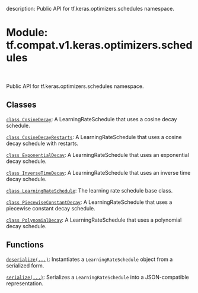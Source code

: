 description: Public API for tf.keras.optimizers.schedules namespace.

<div itemscope itemtype="http://developers.google.com/ReferenceObject">
<meta itemprop="name" content="tf.compat.v1.keras.optimizers.schedules" />
<meta itemprop="path" content="Stable" />
</div>

# Module: tf.compat.v1.keras.optimizers.schedules

<!-- Insert buttons and diff -->

<table class="tfo-notebook-buttons tfo-api nocontent" align="left">

</table>



Public API for tf.keras.optimizers.schedules namespace.



## Classes

[`class CosineDecay`](../../../../../tf/keras/optimizers/schedules/CosineDecay.md): A LearningRateSchedule that uses a cosine decay schedule.

[`class CosineDecayRestarts`](../../../../../tf/keras/optimizers/schedules/CosineDecayRestarts.md): A LearningRateSchedule that uses a cosine decay schedule with restarts.

[`class ExponentialDecay`](../../../../../tf/keras/optimizers/schedules/ExponentialDecay.md): A LearningRateSchedule that uses an exponential decay schedule.

[`class InverseTimeDecay`](../../../../../tf/keras/optimizers/schedules/InverseTimeDecay.md): A LearningRateSchedule that uses an inverse time decay schedule.

[`class LearningRateSchedule`](../../../../../tf/keras/optimizers/schedules/LearningRateSchedule.md): The learning rate schedule base class.

[`class PiecewiseConstantDecay`](../../../../../tf/keras/optimizers/schedules/PiecewiseConstantDecay.md): A LearningRateSchedule that uses a piecewise constant decay schedule.

[`class PolynomialDecay`](../../../../../tf/keras/optimizers/schedules/PolynomialDecay.md): A LearningRateSchedule that uses a polynomial decay schedule.

## Functions

[`deserialize(...)`](../../../../../tf/keras/optimizers/schedules/deserialize.md): Instantiates a `LearningRateSchedule` object from a serialized form.

[`serialize(...)`](../../../../../tf/keras/optimizers/schedules/serialize.md): Serializes a `LearningRateSchedule` into a JSON-compatible representation.

